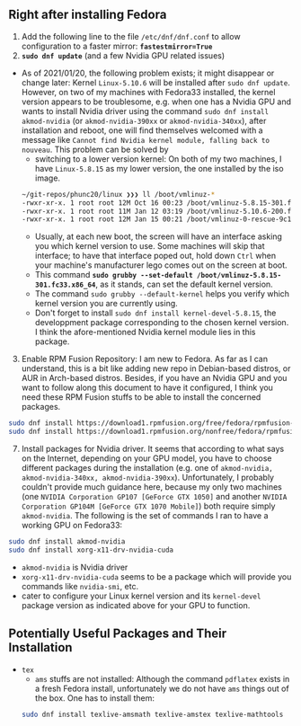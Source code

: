 ## Right after installing Fedora
01. Add the following line to the file `/etc/dnf/dnf.conf` to allow configuration to a faster mirror: **`fastestmirror=True`**
02. **`sudo dnf update`** (and a few Nvidia GPU related issues)
  - As of 2021/01/20, the following problem exists; it might disappear or change later: Kernel `Linux-5.10.6` will be installed after `sudo dnf update`. However, on two of my machines with Fedora33 installed, the kernel version appears to be troublesome, e.g. when one has a Nvidia GPU and wants to install Nvidia driver using the command `sudo dnf install akmod-nvidia` (or `akmod-nvidia-390xx` or `akmod-nvidia-340xx`), after installation and reboot, one will find themselves welcomed with a message like `Cannot find Nvidia kernel module, falling back to nouveau`. This problem can be solved by
    - switching to a lower version kernel: On both of my two machines, I have `Linux-5.8.15` as my lower version, the one installed by the iso image.
    ```bash
    ~/git-repos/phunc20/linux ❯❯❯ ll /boot/vmlinuz-*
    -rwxr-xr-x. 1 root root 12M Oct 16 00:23 /boot/vmlinuz-5.8.15-301.fc33.x86_64
    -rwxr-xr-x. 1 root root 11M Jan 12 03:19 /boot/vmlinuz-5.10.6-200.fc33.x86_64
    -rwxr-xr-x. 1 root root 12M Jan 15 00:21 /boot/vmlinuz-0-rescue-9c142e88618aa8709c27b6c0924222d6
    ```
    - Usually, at each new boot, the screen will have an interface asking you which kernel version to use. Some machines will skip that interface; to have that interface poped out, hold down `Ctrl` when your machine's manufacturer lego comes out on the screen at boot.
    - This command **`sudo grubby --set-default /boot/vmlinuz-5.8.15-301.fc33.x86_64`**, as it stands, can set the default kernel version.
    - The command `sudo grubby --default-kernel` helps you verify which kernel version you are currently using.
    - Don't forget to install `sudo dnf install kernel-devel-5.8.15`, the developpment package corresponding to the chosen kernel version. I think the afore-mentioned Nvidia kernel module lies in this package.
03. Enable RPM Fusion Repository: I am new to Fedora. As far as I can understand, this is a bit like adding new repo in Debian-based distros, or AUR in Arch-based distros. Besides, if you have an Nvidia GPU and you want to follow along this document to have it configured, I think you need these RPM Fusion stuffs to be able to install the concerned packages.
  ```bash
  sudo dnf install https://download1.rpmfusion.org/free/fedora/rpmfusion-free-release-$(rpm -E %fedora).noarch.rpm
  sudo dnf install https://download1.rpmfusion.org/nonfree/fedora/rpmfusion-nonfree-release-$(rpm -E %fedora).noarch.rpm
  ```
07. Install packages for Nvidia driver. It seems that according to what says on the Internet, depending on your GPU model, you have to choose different packages during the installation (e.g. one of `akmod-nvidia, akmod-nvidia-340xx, akmod-nvidia-390xx`). Unfortunately, I probably couldn't provide much guidance here, because my only two machines (one `NVIDIA Corporation GP107 [GeForce GTX 1050]` and another `NVIDIA Corporation GP104M [GeForce GTX 1070 Mobile]`) both require simply `akmod-nvidia`. The following is the set of commands I ran to have a working GPU on Fedora33:
  ```bash
  sudo dnf install akmod-nvidia
  sudo dnf install xorg-x11-drv-nvidia-cuda
  ```
  - `akmod-nvidia` is Nvidia driver
  - `xorg-x11-drv-nvidia-cuda` seems to be a package which will provide you commands like `nvidia-smi`, etc.
  - cater to configure your Linux kernel version and its `kernel-devel` package version as indicated above for your GPU to function.



## Potentially Useful Packages and Their Installation
- `tex`
  - `ams` stuffs are not installed: Although the command `pdflatex` exists in a fresh Fedora install, unfortunately we do not have `ams` things out of the box. One has to install them:
  ```bash
  sudo dnf install texlive-amsmath texlive-amstex texlive-mathtools
  ```

